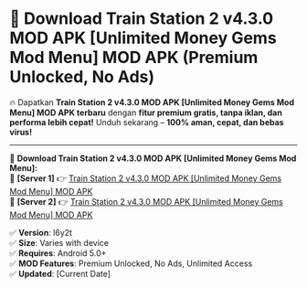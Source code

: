 # 🚀 Download Train Station 2 v4.3.0 MOD APK [Unlimited Money Gems Mod Menu] MOD APK (Premium Unlocked, No Ads)  

🔥 Dapatkan **Train Station 2 v4.3.0 MOD APK [Unlimited Money Gems Mod Menu] MOD APK terbaru** dengan **fitur premium gratis, tanpa iklan, dan performa lebih cepat!** Unduh sekarang – **100% aman, cepat, dan bebas virus!**  

---


🔽 **Download Train Station 2 v4.3.0 MOD APK [Unlimited Money Gems Mod Menu]:**  
🔹 **[Server 1]** 👉 [Train Station 2 v4.3.0 MOD APK [Unlimited Money Gems Mod Menu] MOD APK](https://apkcomod.com?title=Train_Station_2_v4.3.0_MOD_APK_[Unlimited_Money_Gems_Mod_Menu])  
🔹 **[Server 2]** 👉 [Train Station 2 v4.3.0 MOD APK [Unlimited Money Gems Mod Menu] MOD APK](https://apkcomod.com?title=Train_Station_2_v4.3.0_MOD_APK_[Unlimited_Money_Gems_Mod_Menu])  


✅ **Version**: l6y2t  
✅ **Size**: Varies with device  
✅ **Requires**: Android 5.0+  
✅ **MOD Features**: Premium Unlocked, No Ads, Unlimited Access  
✅ **Updated**: [Current Date]  